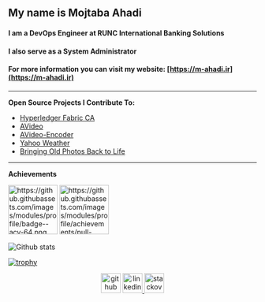 ## My name is Mojtaba Ahadi
#### I am a DevOps Engineer at RUNC International Banking Solutions
#### I also serve as a System Administrator
#### For more information you can visit my website: [https://m-ahadi.ir](https://m-ahadi.ir) 

---


**Open Source Projects I Contribute To:**

- [Hyperledger Fabric CA](https://github.com/hyperledger/fabric-ca) 
- [AVideo](https://github.com/WWBN/AVideo) 
- [AVideo-Encoder](https://github.com/WWBN/AVideo-Encoder)
- [Yahoo Weather](https://github.com/M-Ahadi/yahoo_weather)
- [Bringing Old Photos Back to Life](https://github.com/microsoft/Bringing-Old-Photos-Back-to-Life)

---
**Achievements**
<div>
<img src='https://github.githubassets.com/images/modules/profile/badge--acv-64.png?raw=true' alt='https://github.githubassets.com/images/modules/profile/badge--acv-64.png' height='100' >
<img src='https://github.githubassets.com/images/modules/profile/achievements/pull-shark-default.png?raw=true' alt='https://github.githubassets.com/images/modules/profile/achievements/pull-shark-default.png' height='100' >
</div>


<div>
  
![Github stats](https://github-readme-stats.vercel.app/api?username=m-ahadi&show_icons=true)
 </div>
 
 
 <div>
  
[![trophy](https://github-profile-trophy.vercel.app/?username=m-ahadi&column=3&margin-w=15&margin-h=15)](https://github.com/ryo-ma/github-profile-trophy)
  
</div>
<div align="center">
  <a href="https://github.com/m-ahadi"> <img src='https://cdn.jsdelivr.net/npm/simple-icons@3.0.1/icons/github.svg' alt='github' height='40' ></a>  
  <a href="https://www.linkedin.com/in/mojtabaahadi/"><img src='https://cdn.jsdelivr.net/npm/simple-icons@3.0.1/icons/linkedin.svg' alt='linkedin' height='40'> </a>
  <a href="https://stackoverflow.com/users/10940011/mojtaba-ahadi/"><img src='https://user-images.githubusercontent.com/37385157/122663224-157d9b00-d1ae-11eb-8af0-1d7f6b8cf82a.png' alt='stackoverflow' height='40'> </a>
  
</div>
